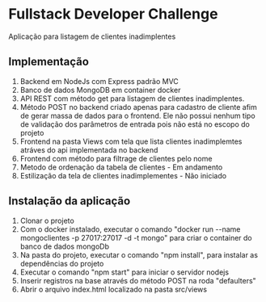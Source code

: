 # Fullstack Developer Challenge

Aplicação para listagem de clientes inadimplentes

## Implementação

1. Backend em NodeJs com Express padrão MVC
2. Banco de dados MongoDB em container docker
3. API REST com método get para listagem de clientes inadimplentes.
4. Método POST no backend criado apenas para cadastro de cliente afim de gerar massa de dados para o frontend. Ele não possui nenhum tipo de validação dos parâmetros de entrada pois não está no escopo do projeto
5. Frontend na pasta Views com tela que lista clientes inadimplemtes atráves do api implementada no backend
6. Frontend com método para filtrage de clientes pelo nome
7. Metodo de ordenação da tabela de clientes - Em andamento
8. Estilização da tela de clientes inadimplementes - Não iniciado

## Instalação da aplicação

1. Clonar o projeto
2. Com o docker instalado, executar o comando "docker run --name mongoclientes -p 27017:27017 -d -t mongo" para criar o container do banco de dados mongoDb
3. Na pasta do projeto, executar o comando "npm install", para instalar as dependências do projeto
4. Executar o comando "npm start" para iniciar o servidor nodejs
5. Inserir registros na base através do método POST na roda "defaulters"
6. Abrir o arquivo index.html localizado na pasta src/views
